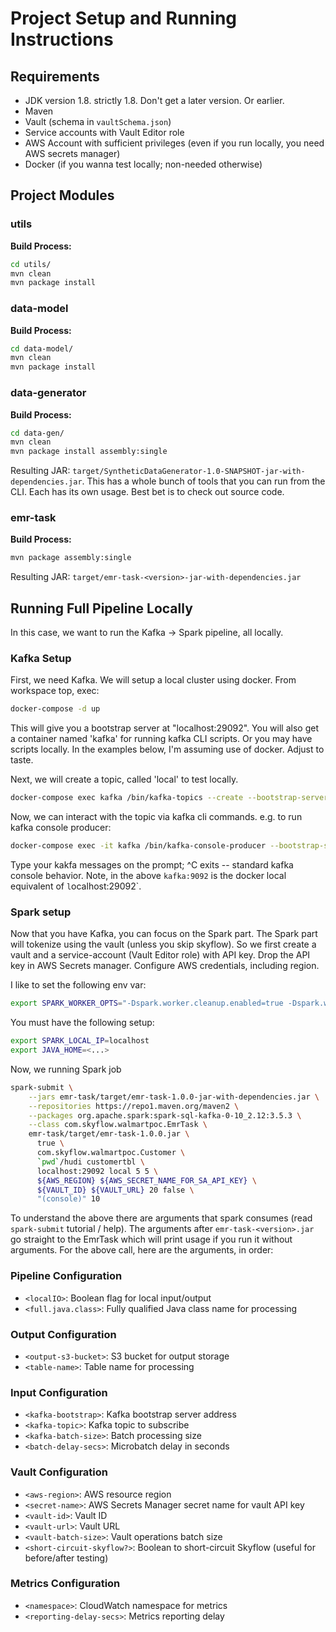 # Project Setup and Running Instructions

## Requirements
- JDK version 1.8. strictly 1.8. Don't get a later version. Or earlier.
- Maven
- Vault (schema in `vaultSchema.json`)
- Service accounts with Vault Editor role
- AWS Account with sufficient privileges (even if you run locally, you need AWS secrets manager)
- Docker (if you wanna test locally; non-needed otherwise)

## Project Modules

### utils
**Build Process:**
```bash
cd utils/
mvn clean
mvn package install
```

### data-model
**Build Process:**
```bash
cd data-model/
mvn clean
mvn package install
```

### data-generator
**Build Process:**
```bash
cd data-gen/
mvn clean
mvn package install assembly:single
```
Resulting JAR: `target/SyntheticDataGenerator-1.0-SNAPSHOT-jar-with-dependencies.jar`. This has a whole bunch of tools that you can run from the CLI. Each has its own usage. Best bet is to check out source code.

### emr-task
**Build Process:**
```bash
mvn package assembly:single
```
Resulting JAR: `target/emr-task-<version>-jar-with-dependencies.jar`

## Running Full Pipeline Locally
In this case, we want to run the Kafka -> Spark pipeline, all locally.

### Kafka Setup
First, we need Kafka. We will setup a local cluster using docker. From workspace top, exec:
```bash
docker-compose -d up
```
This will give you a bootstrap server at "localhost:29092".
You will also get a container named 'kafka' for running kafka CLI scripts.
Or you may have scripts locally. In the examples below, I'm assuming use of docker. Adjust to taste.

Next, we will create a topic, called 'local' to test locally.
```bash
docker-compose exec kafka /bin/kafka-topics --create --bootstrap-server kafka:9092 --topic local
```

Now, we can interact with the topic via kafka cli commands. e.g. to run kafka console producer:
```bash
docker-compose exec -it kafka /bin/kafka-console-producer --bootstrap-server localhost:29092 --topic local
```
Type your kakfa messages on the prompt; ^C exits -- standard kafka console behavior. Note, in the above `kafka:9092` is the docker local equivalent of `l`ocalhost:29092`.

### Spark setup
Now that you have Kafka, you can focus on the Spark part. The Spark part will tokenize
using the vault (unless you skip skyflow). So we first create a vault and a service-account (Vault Editor role)
with API key. Drop the API key in AWS Secrets manager. Configure AWS credentials, including region.

I like to set the following env var:
```bash
export SPARK_WORKER_OPTS="-Dspark.worker.cleanup.enabled=true -Dspark.worker.cleanup.interval=60"
```

You must have the following setup:
```bash
export SPARK_LOCAL_IP=localhost
export JAVA_HOME=<...>
```

Now, we running Spark job
```bash
spark-submit \
    --jars emr-task/target/emr-task-1.0.0-jar-with-dependencies.jar \
    --repositories https://repo1.maven.org/maven2 \
    --packages org.apache.spark:spark-sql-kafka-0-10_2.12:3.5.3 \
    --class com.skyflow.walmartpoc.EmrTask \
    emr-task/target/emr-task-1.0.0.jar \
      true \
      com.skyflow.walmartpoc.Customer \
      `pwd`/hudi customertbl \
      localhost:29092 local 5 5 \
      ${AWS_REGION} ${AWS_SECRET_NAME_FOR_SA_API_KEY} \
      ${VAULT_ID} ${VAULT_URL} 20 false \
      "(console)" 10
```

To understand the above there are arguments that spark consumes (read `spark-submit` tutorial / help). The arguments after `emr-task-<version>.jar` go straight to the EmrTask which will print usage if you run it without arguments. For the above call, here are the arguments, in order:
### Pipeline Configuration
- `<localIO>`: Boolean flag for local input/output
- `<full.java.class>`: Fully qualified Java class name for processing

### Output Configuration
- `<output-s3-bucket>`: S3 bucket for output storage
- `<table-name>`: Table name for processing

### Input Configuration
- `<kafka-bootstrap>`: Kafka bootstrap server address
- `<kafka-topic>`: Kafka topic to subscribe
- `<kafka-batch-size>`: Batch processing size
- `<batch-delay-secs>`: Microbatch delay in seconds

### Vault Configuration
- `<aws-region>`: AWS resource region
- `<secret-name>`: AWS Secrets Manager secret name for vault API key
- `<vault-id>`: Vault ID
- `<vault-url>`: Vault URL
- `<vault-batch-size>`: Vault operations batch size
- `<short-circuit-skyflow?>`: Boolean to short-circuit Skyflow (useful for before/after testing)

### Metrics Configuration
- `<namespace>`: CloudWatch namespace for metrics
- `<reporting-delay-secs>`: Metrics reporting delay